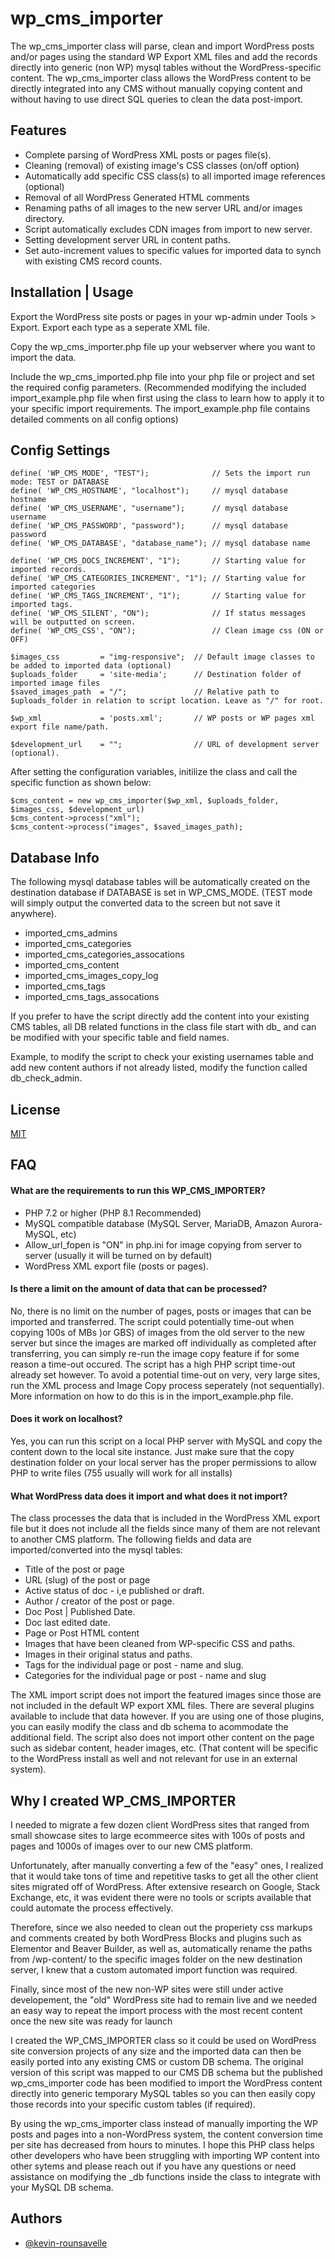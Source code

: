 
# wp_cms_importer

The wp_cms_importer class will parse, clean and import WordPress posts and/or pages using the standard WP Export XML files and add the records directly into generic (non WP) mysql tables without the WordPress-specific content. The wp_cms_importer class allows the WordPress content to be directly integrated into any CMS without manually copying content and without having to use direct SQL queries to clean the data post-import.


## Features

- Complete parsing of WordPress XML posts or pages file(s).
- Cleaning (removal) of existing image's CSS classes (on/off option)
- Automatically add specific CSS class(s) to all imported image references (optional)
- Removal of all WordPress Generated HTML comments
- Renaming paths of all images to the new server URL and/or images directory. 
- Script automatically excludes CDN images from import to new server.
- Setting development server URL in content paths.
- Set auto-increment values to specific values for imported data to synch with existing CMS record counts.


## Installation | Usage

Export the WordPress site posts or pages in your wp-admin under Tools > Export. Export each type as a seperate XML file.

Copy the wp_cms_importer.php file up your webserver where you want to import the data.

Include the wp_cms_imported.php file into your php file or project and set the required config parameters. 
(Recommended modifying the included import_example.php file when first using the class to learn how to apply it to your specific import requirements. The import_example.php file contains detailed comments on all config options)
## Config Settings
```
define( 'WP_CMS_MODE', "TEST");              // Sets the import run mode: TEST or DATABASE
define( 'WP_CMS_HOSTNAME', "localhost");     // mysql database hostname 
define( 'WP_CMS_USERNAME', "username");      // mysql database username 
define( 'WP_CMS_PASSWORD', "password");      // mysql database password 
define( 'WP_CMS_DATABASE', "database_name"); // mysql database name

define( 'WP_CMS_DOCS_INCREMENT', "1");       // Starting value for imported records.
define( 'WP_CMS_CATEGORIES_INCREMENT', "1"); // Starting value for imported categories
define( 'WP_CMS_TAGS_INCREMENT', "1");       // Starting value for imported tags.
define( 'WP_CMS_SILENT', "ON");              // If status messages will be outputted on screen.
define( 'WP_CMS_CSS', "ON");                 // Clean image css (ON or OFF)

$images_css     	= "img-responsive";  // Default image classes to be added to imported data (optional)	
$uploads_folder 	= 'site-media';      // Destination folder of imported image files
$saved_images_path 	= "/";               // Relative path to $uploads_folder in relation to script location. Leave as "/" for root.

$wp_xml      		= 'posts.xml';       // WP posts or WP pages xml export file name/path.

$development_url    = "";                // URL of development server (optional).
```

After setting the configuration variables, initilize the class and call the specific function as shown below:

```
$cms_content = new wp_cms_importer($wp_xml, $uploads_folder, $images_css, $development_url) 
$cms_content->process("xml");
$cms_content->process("images", $saved_images_path);

```

## Database Info

The following mysql database tables will be automatically created on the destination database if DATABASE is set in WP_CMS_MODE. (TEST mode will simply output the converted data to the screen but not save it anywhere).

- imported_cms_admins
- imported_cms_categories
- imported_cms_categories_assocations
- imported_cms_content
- imported_cms_images_copy_log
- imported_cms_tags
- imported_cms_tags_assocations

If you prefer to have the script directly add the content into your existing CMS tables, all DB related functions in the class file start with db_ and can be modified with your specific table and field names.

Example, to modify the script to check your existing usernames table and add new content authors if not already listed, modify the function called db_check_admin.
## License

[MIT](https://choosealicense.com/licenses/mit/)


## FAQ

#### What are the requirements to run this WP_CMS_IMPORTER?

- PHP 7.2 or higher (PHP 8.1 Recommended)
- MySQL compatible database (MySQL Server, MariaDB, Amazon Aurora-MySQL, etc)
- Allow_url_fopen is "ON" in php.ini for image copying from server to server (usually it will be turned on by default)
- WordPress XML export file (posts or pages).

#### Is there a limit on the amount of data that can be processed?

No, there is no limit on the number of pages, posts or images that can be imported and transferred. The script could potentially time-out when copying 100s of MBs )or GBS) of images from the old server to the new server but since the images are marked off individually as completed after transferring, you can simply re-run the image copy feature if for some reason a time-out occured. The script has a high PHP script time-out already set however. To avoid a potential time-out on very, very large sites, run the XML process and Image Copy process seperately (not sequentially). More information on how to do this is in the import_example.php file.

#### Does it work on localhost?

Yes, you can run this script on a local PHP server with MySQL and copy the content down to the local site instance. Just make sure that the copy destination folder on your local server has the proper permissions to allow PHP to write files (755 usually will work for all installs)

#### What WordPress data does it import and what does it not import?

The class processes the data that is included in the WordPress XML export file but it does not include all the fields since many of them are not relevant to another CMS platform. The following fields and data are imported/converted into the mysql tables: 

- Title of the post or page
- URL (slug) of the post or page
- Active status of doc - i,e published or draft.
- Author / creator of the post or page.
- Doc Post | Published Date.
- Doc last edited date.
- Page or Post HTML content
- Images that have been cleaned from WP-specific CSS and paths.
- Images in their original status and paths.
- Tags for the individual page or post - name and slug.
- Categories for the individual page or post - name and slug

The XML import script does not import the featured images since those are not included in the default WP export XML files. There are several plugins available to include that data however. If you are using one of those plugins, you can easily modify the class and db schema to acommodate the additional field. The script also does not import other content on the page such as sidebar content, header images, etc. (That content will be specific to the WordPress install as well and not relevant for use in an external system).



## Why I created WP_CMS_IMPORTER

I needed to migrate a few dozen client WordPress sites that ranged from small showcase sites to large ecommeerce sites with 100s of posts and pages and 1000s of images over to our new CMS platform.  

Unfortunately, after manually converting a few of the "easy" ones, I realized that it would take tons of time and repetitive tasks to get all the other client sites migrated off of WordPress. After extensive research on Google, Stack Exchange, etc, it was evident there were no tools or scripts available that could automate the process effectively. 

Therefore, since we also needed to clean out the properiety css markups and comments created by both WordPress Blocks and plugins such as Elementor and Beaver Builder, as well as, automatically rename the paths from /wp-content/ to the specific images folder on the new destination server, I knew that a custom automated import function was required.

Finally, since most of the new non-WP sites were still under active developement, the "old" WordPress site had to remain live and we needed an easy way to repeat the import process with the most recent content once the new site was ready for launch 

I created the WP_CMS_IMPORTER class so it could be used on WordPress site conversion projects of any size and the imported data can then be easily ported into any existing CMS or custom DB schema. The original version of this script was mapped to our CMS DB schema but the published wp_cms_importer code has been modified to import the WordPress content directly into generic temporary MySQL tables so you can then easily copy those records into your specific custom tables (if required).

By using the wp_cms_importer class instead of manually importing the WP posts and pages into a non-WordPress system, the content conversion time per site has decreased from hours to minutes. I hope this PHP class helps other developers who have been struggling with importing WP content into other sytems and please reach out if you have any questions or need assistance on modifying the _db functions inside the class to integrate with your MySQL DB schema.
## Authors

- [@kevin-rounsavelle](https://www.github.com/kevin-rounsavelle)

